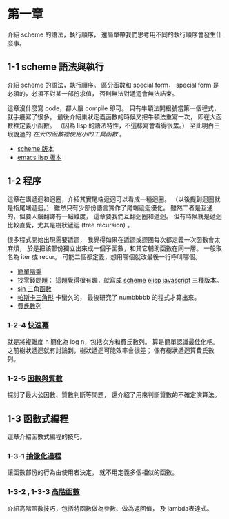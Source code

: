 # 第一章 #
介紹 scheme 的語法，執行順序，
還簡單帶我們思考用不同的執行順序會發生什麼事。

## 1-1 scheme 語法與執行
介紹 scheme 的語法，執行順序。
區分函數和 special form，
special form 是必須的，必須不對某一部份求值，
否則無法對遞迴會無法結束。

這章沒什麼寫 code，都人腦 compile 即可。
只有牛頓法開根號當第一個程式，就手癢寫了很多。
最後介紹巢狀定義函數的時候又把牛頓法重寫一次，
即在大函數裡定義小函數。
（因為 lisp 的語法特性，不這樣寫會看得很累。）
至此明白王垠說過的 *在大的函數裡使用小的工具函數* 。

  - [scheme 版本](newton-sqrt.sch)
  - [emacs lisp 版本](newton-sqrt.el)
  
## 1-2 程序
這章在講遞迴和迴圈，介紹其實尾端遞迴可以看成一種迴圈。
（以後提到迴圈就是指尾端遞迴。）
雖然只有少部份語言實作了尾端遞迴優化。
雖然二者是互通的，但要人腦翻譯有一點難度，
這章要我們互翻迴圈和遞迴。
但有時候就是遞迴比較直覺，尤其是樹狀遞迴 (tree recursion) 。

很多程式開始出現需要遞迴，
我覺得如果在遞迴或迴圈每次都定義一次函數會太麻煩，
於是把該部份獨立出來成一個子函數，和其它輔助函數在同一層。
一般取名為 iter 或 recur。
可能二個都定義，想用哪個就改最後一行呼叫哪個。

  - [簡單階乘](fact.sch)
  - 找零錢問題： 這題覺得很有趣，就寫成
    [scheme](make-change.sch) [elisp](make-change.el) 
    [javascript](make-change.js) 三種版本。
  - [sin 三角函數](sine.sch)
  - [帕斯卡三角形](pascal-tringle.sch) 卡蠻久的，
    最後研究了 numbbbbb 的程式才算出來。
  - [費氏數列](fib.sch)
  
### 1-2-4 [快速冪](fast-expt.md)
就是將複雜度 n 簡化為 log n，包括次方和費氏數列。
算是簡單認識最佳化吧。
之前樹狀遞迴就有討論到，樹狀遞迴可能效率會很差；
像有樹狀遞迴算費氏數列。

### 1-2-5 [因數與質數](gcd.md)
探討了最大公因數、質數判斷等問題，
還介紹了用來判斷質數的不確定演算法。

## 1-3 函數式編程
這章介紹函數式編程的技巧。

### 1-3-1 [抽像化過程](sum-integer.md)
讓函數部份的行為由使用者決定，
就不用定義多個相似的函數。

### 1-3-2 , 1-3-3 [高階函數](half-root.md)
介紹高階函數技巧，包括將函數做為參數、做為返回值，
及 lambda表達式。

